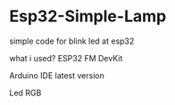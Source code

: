 # Esp32-Simple-Lamp

simple code for blink led at esp32 

what i used?
ESP32 FM DevKit

Arduino IDE latest version

Led RGB 
